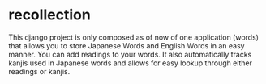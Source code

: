 # recollection

This django project is only composed as of now of one application (words)
that allows you to store Japanese Words and English Words in an easy manner.
You can add readings to your words.
It also automatically tracks kanjis used in Japanese words and allows for easy lookup through either readings or kanjis. 
